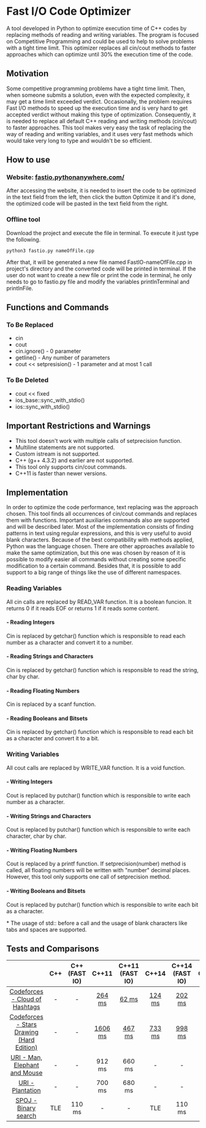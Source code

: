 # Fast I/O Code Optimizer
A tool developed in Python to optimize execution time of C++ codes by replacing methods of reading and writing variables. The program is focused on Competitive Programming and could be used to help to solve problems with a tight time limit. This optimizer replaces all cin/cout methods to faster approaches which can optimize until 30% the execution time of the code.

## Motivation
Some competitive programming problems have a tight time limit.  Then, when someone submits a solution, even with the expected complexity, it may get a time limit exceeded verdict. Occasionally, the problem requires Fast I/O methods to speed up the execution time and is very hard to get accepted verdict without making this type of optimization. Consequently, it is needed to replace all default C++ reading and writing methods (cin/cout) to faster approaches.  This tool makes very easy the task of replacing the way of reading and writing variables, and it uses very fast methods which would take very long to type and wouldn't be so efficient.

## How to use

### Website: [fastio.pythonanywhere.com/](http://fastio.pythonanywhere.com/)
After accessing the website, it is needed to insert the code to be optimized in the text field from the left, then click the button Optimize it and it's done, the optimized code will be pasted in the text field from the right.

### Offline tool
Download the project and execute the file in terminal. To execute it just type the following.
```shell
python3 fastio.py nameOfFile.cpp
```
After that, it will be generated a new file named FastIO-nameOfFile.cpp in project's directory and the converted code will be printed in terminal.
If the user do not want to create a new file or print the code in terminal, he only needs to go to fastio.py file and modify the variables printInTerminal and printInFile.

## Functions and Commands

### To Be Replaced 
* cin
* cout
* cin.ignore() - 0 parameter
* getline() - Any number of parameters
* cout << setpresision() - 1 parameter and at most 1 call

### To Be Deleted
* cout << fixed
* ios_base::sync_with_stdio()
* ios::sync_with_stdio()

## Important Restrictions and Warnings
* This tool doesn't work with multiple calls of setprecision function.
* Multiline statements are not supported.
* Custom istream is not supported.
* C++ (g++ 4.3.2) and earlier are not supported.
* This tool only supports cin/cout commands.
* C++11 is faster than newer versions.

## Implementation
In order to optimize the code performance, text replacing was the approach chosen. This tool finds all occurrences of cin/cout commands and replaces them with functions. Important auxiliaries commands also are supported and will be described later. Most of the implementation consists of finding patterns in text using regular expressions, and this is very useful to avoid blank characters. Because of the best compatibility with methods applied, Python was the language chosen. There are other approaches available to make the same optimization, but this one was chosen by reason of it is possible to modify easier all commands without creating some specific modification to a certain command. Besides that, it is possible to add support to a big range of things like the use of different namespaces.

### Reading Variables

All cin calls are replaced by READ_VAR function. It is a boolean funcion. It returns 0 if it reads EOF or returns 1 if it reads some content.

#### - Reading Integers
Cin is replaced by getchar() function which is responsible to read each number as a character and convert it to a number.

#### - Reading Strings and Characters 
Cin is replaced by getchar() function which is responsible to read the string, char by char.

#### - Reading Floating Numbers
Cin is replaced by a scanf function.

#### - Reading Booleans and Bitsets
Cin is replaced by getchar() function which is responsible to read each bit as a character and convert it to a bit.

### Writing Variables

All cout calls are replaced by WRITE_VAR function. It is a void function.

#### - Writing Integers
Cout is replaced by putchar() function which is responsible to write each number as a character.

#### - Writing Strings and Characters
Cout is replaced by putchar() function which is responsible to write each character, char by char.

#### - Writing Floating Numbers
Cout is replaced by a printf function. If setprecision(number) method is called, all floating numbers will be written with "number" decimal places. However, this tool only supports one call of setprecision method.  

#### - Writing Booleans and Bitsets
Cout is replaced by putchar() function which is responsible to write each bit as a character.

\* The usage of std:: before a call and the usage of blank characters like tabs and spaces are supported.


## Tests and Comparisons

| | C++ | C++ (FAST IO) | C++11 | C++11 (FAST IO) | C++14 | C++14 (FAST IO) | C++17 | C++17 (FAST IO) |
|:-----:|:-----:|:-----:|:-----:|:-----:|:-----:|:-----:|:-----:|:-----:|
| [Codeforces - Cloud of Hashtags](https://codeforces.com/problemset/problem/777/D) | - | - | [264 ms](https://codeforces.com/contest/777/submission/50989538) | [62 ms](https://codeforces.com/contest/777/submission/50989575) |[124 ms](https://codeforces.com/contest/777/submission/50989550) | [202 ms](https://codeforces.com/contest/777/submission/50989582) | [140 ms](https://codeforces.com/contest/777/submission/50989556) | [187 ms](https://codeforces.com/contest/777/submission/50989597) |
| [Codeforces - Stars Drawing (Hard Edition)](https://codeforces.com/contest/1015/problem/E2) | - | - | [1606 ms](https://codeforces.com/contest/1015/submission/50987913) | [467 ms](https://codeforces.com/contest/1015/submission/50987973) | [733 ms](https://codeforces.com/contest/1015/submission/50988087) | [998 ms](https://codeforces.com/contest/1015/submission/50988176) | [702 ms](https://codeforces.com/contest/1015/submission/50988090) | [1014 ms](https://codeforces.com/contest/1015/submission/50988172)  |
| [URI - Man, Elephant and Mouse](https://www.urionlinejudge.com.br/judge/en/problems/view/1477) | - | - | 912 ms | 660 ms | - | - | 944 ms | 728 ms |
| [URI - Plantation](https://www.urionlinejudge.com.br/judge/en/problems/view/2772) | - | - | 700 ms | 680 ms | - | - | 916 ms | 896 ms |
| [SPOJ - Binary search](https://www.spoj.com/problems/BSEARCH1/) | TLE | 110 ms | - | - | TLE | 110 ms | - | - |
